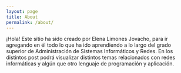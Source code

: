 ```yaml
---
layout: page
title: About
permalink: /about/
---
```



¡Hola! Este sitio ha sido creado por Elena Limones Jovacho, para ir agregando en él todo lo que ha ido aprendiendo a lo largo del grado superior de Administración de Sistemas Informáticos y Redes. En 
los distintos post podrá visualizar distintos temas relacionados con redes informáticas y algún que otro lenguaje de programación y aplicación.

